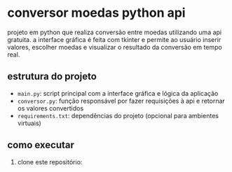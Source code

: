 # conversor moedas python api

projeto em python que realiza conversão entre moedas utilizando uma api gratuita. a interface gráfica é feita com tkinter e permite ao usuário inserir valores, escolher moedas e visualizar o resultado da conversão em tempo real.

## estrutura do projeto

- `main.py`: script principal com a interface gráfica e lógica da aplicação
- `conversor.py`: função responsável por fazer requisições à api e retornar os valores convertidos
- `requirements.txt`: dependências do projeto (opcional para ambientes virtuais)

## como executar

1. clone este repositório:
